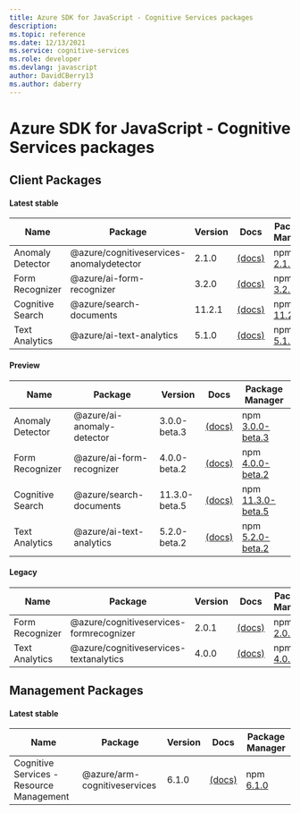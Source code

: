 ```yaml
---
title: Azure SDK for JavaScript - Cognitive Services packages
description: 
ms.topic: reference
ms.date: 12/13/2021
ms.service: cognitive-services
ms.role: developer
ms.devlang: javascript
author: DavidCBerry13
ms.author: daberry
---
```


# Azure SDK for JavaScript - Cognitive Services packages

## Client Packages

#### Latest stable

| Name                  | Package              | Version          | Docs                   | Package Manager                |
|-----------------------|----------------------|------------------|------------------------|--------------------------------|
| Anomaly Detector | @azure/cognitiveservices-anomalydetector | 2.1.0 | [(docs)](/javascript/sdk-demo/cognitive-services/cognitiveservices-anomalydetector/azure-cognitiveservices-anomalydetector/stable)  | npm [2.1.0](https://www.npmjs.com/package/%40azure%2Fcognitiveservices-anomalydetector) |
| Form Recognizer | @azure/ai-form-recognizer | 3.2.0 | [(docs)](/javascript/sdk-demo/cognitive-services/ai-form-recognizer/azure-ai-form-recognizer/stable)  | npm [3.2.0](https://www.npmjs.com/package/%40azure%2Fai-form-recognizer) |
| Cognitive Search | @azure/search-documents | 11.2.1 | [(docs)](/javascript/sdk-demo/cognitive-services/search-documents/azure-search-documents/stable)  | npm [11.2.1](https://www.npmjs.com/package/%40azure%2Fsearch-documents) |
| Text Analytics | @azure/ai-text-analytics | 5.1.0 | [(docs)](/javascript/sdk-demo/cognitive-services/ai-text-analytics/azure-ai-text-analytics/stable)  | npm [5.1.0](https://www.npmjs.com/package/%40azure%2Fai-text-analytics) |
 

#### Preview

| Name                  | Package              | Version          | Docs                   | Package Manager                |
|-----------------------|----------------------|------------------|------------------------|--------------------------------|
| Anomaly Detector | @azure/ai-anomaly-detector | 3.0.0-beta.3 | [(docs)](/javascript/sdk-demo/cognitive-services/ai-anomaly-detector/azure-ai-anomaly-detector/beta)  | npm [3.0.0-beta.3](https://www.npmjs.com/package/%40azure%2Fai-anomaly-detector%403.0.0-beta.3) |
| Form Recognizer | @azure/ai-form-recognizer | 4.0.0-beta.2 | [(docs)](/javascript/sdk-demo/cognitive-services/ai-form-recognizer/azure-ai-form-recognizer/beta)  | npm [4.0.0-beta.2](https://www.npmjs.com/package/%40azure%2Fai-form-recognizer%404.0.0-beta.2) |
| Cognitive Search | @azure/search-documents | 11.3.0-beta.5 | [(docs)](/javascript/sdk-demo/cognitive-services/search-documents/azure-search-documents/beta)  | npm [11.3.0-beta.5](https://www.npmjs.com/package/%40azure%2Fsearch-documents%4011.3.0-beta.5) |
| Text Analytics | @azure/ai-text-analytics | 5.2.0-beta.2 | [(docs)](/javascript/sdk-demo/cognitive-services/ai-text-analytics/azure-ai-text-analytics/beta)  | npm [5.2.0-beta.2](https://www.npmjs.com/package/%40azure%2Fai-text-analytics%405.2.0-beta.2) |
 


#### Legacy

| Name                  | Package              | Version          | Docs                   | Package Manager                |
|-----------------------|----------------------|------------------|------------------------|--------------------------------|
| Form Recognizer | @azure/cognitiveservices-formrecognizer | 2.0.1 | [(docs)](/javascript/sdk-demo/cognitive-services/legacy/cognitiveservices-formrecognizer/azure-cognitiveservices-formrecognizer/legacy)  | npm [2.0.1](https://www.npmjs.com/package/%40azure%2Fcognitiveservices-formrecognizer%402.0.1) |
| Text Analytics | @azure/cognitiveservices-textanalytics | 4.0.0 | [(docs)](/javascript/sdk-demo/cognitive-services/legacy/cognitiveservices-textanalytics/azure-cognitiveservices-textanalytics/legacy)  | npm [4.0.0](https://www.npmjs.com/package/%40azure%2Fcognitiveservices-textanalytics%404.0.0) |
 
 

## Management Packages

#### Latest stable

| Name                  | Package              | Version          | Docs                   | Package Manager                |
|-----------------------|----------------------|------------------|------------------------|--------------------------------|
| Cognitive Services - Resource Management | @azure/arm-cognitiveservices | 6.1.0 | [(docs)](/javascript/sdk-demo/cognitive-services/arm-cognitiveservices/azure-arm-cognitiveservices/stable)  | npm [6.1.0](https://www.npmjs.com/package/%40azure%2Farm-cognitiveservices) |
 

 

 
 
